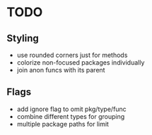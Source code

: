 # TODO

## Styling
- use rounded corners just for methods
- colorize non-focused packages individually
- join anon funcs with its parent

## Flags
- add ignore flag to omit pkg/type/func
- combine different types for grouping
- multiple package paths for limit
